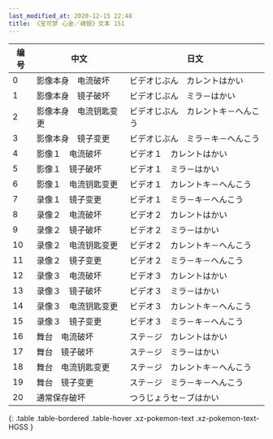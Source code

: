```yaml
---
last_modified_at: 2020-12-15 22:48
title: 《宝可梦 心金／魂银》文本 151
---
```

| 编号 | 中文 | 日文 |
| ---- | ---- | ---- |
| 0 | 影像本身　电流破坏 | ビデオじぶん　カレントはかい |
| 1 | 影像本身　镜子破坏 | ビデオじぶん　ミラ－はかい |
| 2 | 影像本身　电流钥匙变更 | ビデオじぶん　カレントキ－へんこう |
| 3 | 影像本身　镜子变更 | ビデオじぶん　ミラ－キ－へんこう |
| 4 | 影像１　电流破坏 | ビデオ１　カレントはかい |
| 5 | 影像１　镜子破坏 | ビデオ１　ミラ－はかい |
| 6 | 影像１　电流钥匙变更 | ビデオ１　カレントキ－へんこう |
| 7 | 录像１　镜子变更 | ビデオ１　ミラ－キ－へんこう |
| 8 | 录像２　电流破坏 | ビデオ２　カレントはかい |
| 9 | 录像２　镜子破坏 | ビデオ２　ミラ－はかい |
| 10 | 录像２　电流钥匙变更 | ビデオ２　カレントキ－へんこう |
| 11 | 录像２　镜子变更 | ビデオ２　ミラ－キ－へんこう |
| 12 | 录像３　电流破坏 | ビデオ３　カレントはかい |
| 13 | 录像３　镜子破坏 | ビデオ３　ミラ－はかい |
| 14 | 录像３　电流钥匙变更 | ビデオ３　カレントキ－へんこう |
| 15 | 录像３　镜子变更 | ビデオ３　ミラ－キ－へんこう |
| 16 | 舞台　电流破坏 | ステ－ジ　カレントはかい |
| 17 | 舞台　镜子破坏 | ステ－ジ　ミラ－はかい |
| 18 | 舞台　电流钥匙变更 | ステ－ジ　カレントキ－へんこう |
| 19 | 舞台　镜子变更 | ステ－ジ　ミラ－キ－へんこう |
| 20 | 通常保存破坏 | つうじょうセ－ブはかい |
{: .table .table-bordered .table-hover .xz-pokemon-text .xz-pokemon-text-HGSS }